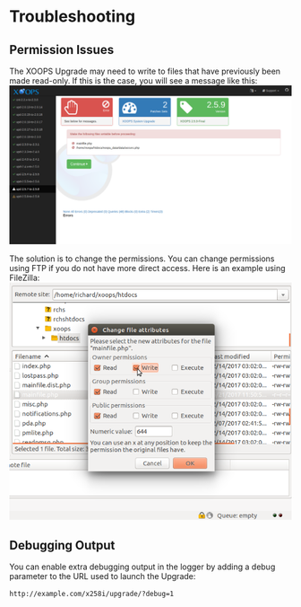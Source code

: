 # Troubleshooting

## Permission Issues

The XOOPS Upgrade may need to write to files that have previously been
made read-only. If this is the case, you will see a message like this:
![XOOPS Upgrade Make Writable Error](../../assets/upgrade-03-make-writable.png)

The solution is to change the permissions. You can change permissions
using FTP if you do not have more direct access. Here is an example using
FileZilla:
![FileZilla Change Permission](../../assets/upgrade-04-change-permissions.png)

## Debugging Output

You can enable extra debugging output in the logger by adding a debug
parameter to the URL used to launch the Upgrade:

```
http://example.com/x258i/upgrade/?debug=1
```